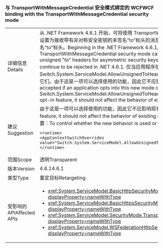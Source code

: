 ### <a name="wcf-binding-with-the-transportwithmessagecredential-security-mode"></a><span data-ttu-id="863e8-101">与 TransportWithMessageCredential 安全模式绑定的 WCF</span><span class="sxs-lookup"><span data-stu-id="863e8-101">WCF binding with the TransportWithMessageCredential security mode</span></span>

|   |   |
|---|---|
|<span data-ttu-id="863e8-102">详细信息</span><span class="sxs-lookup"><span data-stu-id="863e8-102">Details</span></span>|<span data-ttu-id="863e8-103">从 .NET Framework 4.6.1 开始，可将使用 TransportWithMessageCredential 安全模式的 WCF 绑定设置为接收带有非对称安全密钥的未签名“to”标头的消息。默认情况下，.NET 4.6.1 中将继续拒绝未签名“to”标头。</span><span class="sxs-lookup"><span data-stu-id="863e8-103">Beginning in the .NET Framework 4.6.1, WCF binding that uses the TransportWithMessageCredential security mode can be set up to receive messages with unsigned &quot;to&quot; headers for asymmetric security keys.By default, unsigned &quot;to&quot; headers will continue to be rejected in .NET 4.6.1.</span></span> <span data-ttu-id="863e8-104">仅当应用程序使用 Switch.System.ServiceModel.AllowUnsignedToHeader 配置开关选择使用此新操作模式时，才会接受它们。由于这是一项可以选择使用的功能，因此它不应影响现有应用的行为。</span><span class="sxs-lookup"><span data-stu-id="863e8-104">They will only be accepted if an application opts into this new mode of operation using the Switch.System.ServiceModel.AllowUnsignedToHeader configuration switch.Because this is an opt-in feature, it should not affect the behavior of existing apps.</span></span>|
|<span data-ttu-id="863e8-105">建议</span><span class="sxs-lookup"><span data-stu-id="863e8-105">Suggestion</span></span>|<span data-ttu-id="863e8-106">由于这是一项可以选择使用的功能，因此它不应影响现有应用的行为。</span><span class="sxs-lookup"><span data-stu-id="863e8-106">Because this is an opt-in feature, it should not affect the behavior of existing apps.</span></span> <span data-ttu-id="863e8-107">要控制是否使用新行为，请使用以下配置设置：</span><span class="sxs-lookup"><span data-stu-id="863e8-107">To control whether the new behavior is used or not, use the following configuration setting:</span></span><pre><code class="language-xml">&lt;runtime&gt;&#13;&#10;&lt;AppContextSwitchOverrides value=&quot;Switch.System.ServiceModel.AllowUnsignedToHeader=true&quot; /&gt;&#13;&#10;&lt;/runtime&gt;&#13;&#10;</code></pre>|
|<span data-ttu-id="863e8-108">范围</span><span class="sxs-lookup"><span data-stu-id="863e8-108">Scope</span></span>|<span data-ttu-id="863e8-109">透明</span><span class="sxs-lookup"><span data-stu-id="863e8-109">Transparent</span></span>|
|<span data-ttu-id="863e8-110">版本</span><span class="sxs-lookup"><span data-stu-id="863e8-110">Version</span></span>|<span data-ttu-id="863e8-111">4.6.1</span><span class="sxs-lookup"><span data-stu-id="863e8-111">4.6.1</span></span>|
|<span data-ttu-id="863e8-112">类型</span><span class="sxs-lookup"><span data-stu-id="863e8-112">Type</span></span>|<span data-ttu-id="863e8-113">重定目标</span><span class="sxs-lookup"><span data-stu-id="863e8-113">Retargeting</span></span>|
|<span data-ttu-id="863e8-114">受影响的 API</span><span class="sxs-lookup"><span data-stu-id="863e8-114">Affected APIs</span></span>|<ul><li><xref:System.ServiceModel.BasicHttpSecurityMode.TransportWithMessageCredential?displayProperty=nameWithType></li><li><xref:System.ServiceModel.BasicHttpsSecurityMode.TransportWithMessageCredential?displayProperty=nameWithType></li><li><xref:System.ServiceModel.SecurityMode.TransportWithMessageCredential?displayProperty=nameWithType></li><li><xref:System.ServiceModel.WSFederationHttpSecurityMode.TransportWithMessageCredential?displayProperty=nameWithType></li></ul>|

